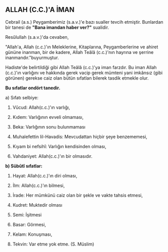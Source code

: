 ## ALLAH (C.C.)'A İMAN

Cebrail (a.s.) Peygamberimiz (s.a.v.)'e bazı sualler tevcih etmiştir. Bunlardan bir tanesi de **"Bana imandan haber ver?"** sualidir.

Resûlullah (s.a.v.)'da cevaben,

"Allah'a, Allah (c.c.)'ın Meleklerine, Kitaplarına, Peygamberlerine ve ahiret gününe inanman, bir de kadere, Allah Teâlâ (c.c.)'nın hayrına ve şerrine inanmandır."buyurmuştur.

Hadiste'de belirtildiği gibi Allah Teâlâ (c.c.)'ya iman farzdır. Bu iman Allah (c.c.)'ın varlığını ve hakkında ge­rek vacip gerek mümteni yani imkânsız (gibi görünen) gerekse caiz olan bütün sıfatlan bilerek tasdik etmekle olur.

**Bu sıfatlar ondört tanedir.**

a) Sıfatı selbiye:

1. Vûcud: Allah(c.c.)'ın varlığı,

2. Kıdem: Varlığının evveli olmaması,

3. Beka: Varlığının sonu bulunmaması

4. Muhalefettin lil-Havadis: Mevcudattan hiçbir şe­ye benzememesi,

5. Kıyam bi nefsihî: Varlığın kendisinden olması,

6. Vahdaniyet: Allah(c.c.)'ın bir olmasıdır.

**b) Sübûtî sıfatlar:**

1. Hayat: Allah(c.c.)'ın diri olması,

2. İlm: Allah(c.c.)'ın bilmesi,

3. İrade: Her mümkünü caiz olan bir şekle ve vakte tahsis etmesi,

4. Kudret: Muktedir olması

5. Semi: İşitmesi

6. Basar: Görmesi,

7. Kelam: Konuşması,

8. Tekvin: Var etme yok etme. (S. Müslim)
